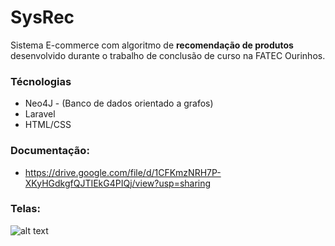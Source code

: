 # SysRec
Sistema E-commerce com algoritmo de **recomendação de produtos** desenvolvido  durante o trabalho de conclusão de curso na FATEC Ourinhos. 



### Técnologias

 - Neo4J - (Banco de dados orientado a grafos)
 - Laravel
 - HTML/CSS
### Documentação:

 - https://drive.google.com/file/d/1CFKmzNRH7P-XKyHGdkgfQJTIEkG4PIQj/view?usp=sharing

### Telas: 

![alt text](https://github.com/[eliasfelipedasilva]/[sysrec]/blob/[master]/DetalheProduto.png?raw=true)
